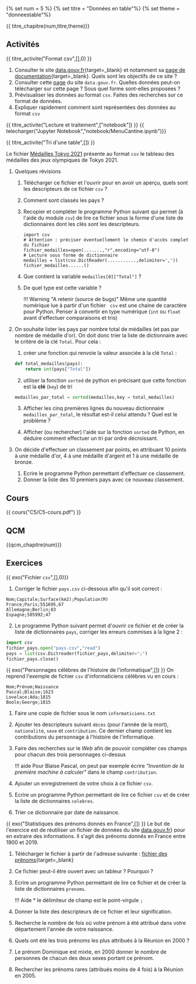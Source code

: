 
{% set num = 5 %}
{% set titre = "Données en table"%}
{% set theme = "donneestable"%}


{{ titre_chapitre(num,titre,theme)}}
 
## Activités 

{{ titre_activite("Format csv",[],0) }}

1. Consulter le site [data.gouv.fr](https://data.gouv.fr/){target=_blank} et notamment sa [page de documentation](https://doc.data.gouv.fr/){target=_blank}. Quels sont les objectifs de ce site ?
2. Consulter cette [page](https://www.data.gouv.fr/fr/datasets/menus-des-cantines-des-colleges/) du site `data.gouv.fr`. Quelles données peut-on télécharger sur cette page ? Sous quel forme sont-elles proposées ?
3. Prévisualiser les données au format `csv`. Faites des recherches sur ce format de données.
4. Expliquer rapidement comment sont représentées des données au format `csv`

{{ titre_activite("Lecture et traitement",["notebook"]) }}
{{ telecharger("Jupyter Notebook","notebook/MenuCantine.ipynb")}}

{{ titre_activite("Tri d'une table",[]) }}

Le fichier [Médailles Tokyo 2021](./files/C5/Tokyo2021.csv) présente au format `csv` le tableau des médailles des jeux olympiques de Tokyo 2021.

1. Quelques révisions
    1. Télécharger ce fichier et l'ouvrir pour en avoir un aperçu, quels sont les descripteurs de ce fichier `csv` ?
    2. Comment sont classés les pays ?
    3. Recopier et compléter le programme Python suivant qui permet (à l'aide du module `csv`) de lire ce fichier sous la forme d'une liste de dictionnaires dont les clés sont les descripteurs.

        ```python3
        import csv
        # Attention : préciser éventuellement le chemin d'accès complet du fichier
        fichier_medailles=open(.......,"r",encoding="utf-8")
        # Lecture sous forme de dictionnaire 
        medailles = list(csv.DictReader(...........,delimiter=','))
        fichier_medailles......()
        ```

    4. Que contient la variable `medailles[0]["Total"]` ? 
    5. De quel type est cette variable ?

        !!! Warning "A retenir (source de bugs)"
            Même une quantité numérique lue à partir d'un fichier   `csv` est une chaine de caractère pour Python. Penser à convertir en type numérique (`int` ou `float` avant d'effectuer comparaisons et tris)

2. On souhaite lister les pays par nombre total de médailles (et pas par nombre de médaille d'or). On doit donc trier la liste de dictionnaire avec le critère de la clé `Total`. Pour cela :

    1. créer une fonction qui renvoie la valeur associée à la clé `Total` :
    ```python
    def total_medailles(pays):
        return int(pays["Total"])
    ```
    2. utiliser la fonction `sorted` de python en précisant que cette fonction est la **clé** (`key`) de tri 
    ```python
    medailles_par_total = sorted(medailles,key = total_medailles)
    ```
    3. Afficher les cinq premières lignes du nouveau dictionnaire `medailles_par_total`, le résultat est-il celui attendu ? Quel est le problème ?

    4. Afficher (ou rechercher) l'aide sur la fonction `sorted` de Python, en déduire comment effectuer un tri par ordre décroissant.

3. On décide d'effectuer un classement par points, en attribuant 10 points à une médaille d'or, 4 à une médaille d'argent et 1 à une médaille de bronze. 
    1. Ecrire le programme Python permettant d'effectuer ce classement.
    2. Donner la liste  des 10 premiers pays avec ce nouveau classement.


## Cours

{{ cours("C5/C5-cours.pdf") }}


## QCM

{{qcm_chapitre(num)}} 


## Exercices

{{ exo("Fichier `csv`",[],0)}}
1. Corriger le fichier `pays.csv` ci-dessous afin qu'il soit correct :
```csv
Nom;Capitale;Surface(km2);Population(M)
France;Paris;551695,67
Allemagne;Berlin;83
Espagne;505992;47
```
2. Le programme Python suivant permet d'ouvrir ce fichier et de créer la liste de dictionnaires `pays`, corriger les erreurs commises à la ligne 2 :
```python linenums="1"
import csv
fichier_pays.open("pays.csv","read")
pays = list(csv.Dictreader(fichier_pays,delimiter=";")
fichier_pays.close()
```

{{ exo("Personnages célèbres de l'histoire de l'informatique",[]) }}
On reprend l'exemple de fichier `csv` d'informaticiens célèbres vu en cours :
```csv
Nom;Prénom;Naissance
Pascal;Blaise;1623
Lovelace;Ada;1815
Boole;George;1815
```

1. Faire une copie de fichier sous le nom `informaticiens.txt`
2. Ajouter les descripteurs suivant `décès` (pour l'année de la mort), `nationalité`, `sexe` et `contribution`. Ce dernier champ contient les contributions du personnage à l'histoire de l'informatique. 
3. Faire des recherches sur le *Web* afin de pouvoir compléter ces champs pour chacun des trois personnages ci-dessus

    !!! aide 
        Pour Blaise Pascal, on peut par exemple écrire *"Invention de la première machine à calculer"* dans le champ `contribution`.

4. Ajouter un enregistrement de votre choix à ce fichier `csv`.
5. Ecrire un programme Python permettant de lire ce fichier `csv` et de créer la liste de dictionnaires `celebres`.
6. Trier ce dictionnaire par date de naissance.


{{ exo("Statistiques des prénoms donnés en France",[]) }}
Le but de l'exercice est de réutiliser un fichier de données du site [data.gouv.fr](https://data.gouv.fr)} pour en extraire des informations. Il s'agit des prénoms donnés en France entre 1900 et 2019.

1. Télécharger le fichier à partir de l'adresse suivante : [fichier des prénoms](https://www.data.gouv.fr/fr/datasets/ficher-des-prenoms-de-1900-a-2019/){target=_blank}
2. Ce fichier peut-il être ouvert avec un tableur ? Pourquoi ?
3. Ecrire un programme Python permettant de lire ce fichier et de créer la liste de dictionnaires `prenoms`.

    !!! Aide 
        * le délimiteur de champ est le point-virgule `;`

4. Donner la liste des descripteurs de ce fichier et leur signification.
5. Recherche le nombre de fois où votre prénom à été attribué dans votre département l'année de votre naissance.
6. Quels ont été les trois prénoms les plus attribués à la Réunion en 2000 ?
7. Le prénom Dominique est mixte, en 2000 donner le nombre de personnes de chacun des deux sexes portant ce prénom.
8. Rechercher les prénoms rares (attribués moins de 4 fois) à la Réunion en 2005.
